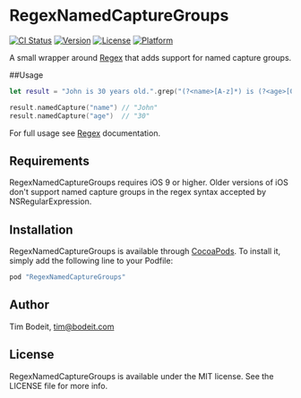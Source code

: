 # RegexNamedCaptureGroups

[![CI Status](http://img.shields.io/travis/timbodeit/RegexNamedCaptureGroups.svg?style=flat)](https://travis-ci.org/timbodeit/RegexNamedCaptureGroups)
[![Version](https://img.shields.io/cocoapods/v/RegexNamedCaptureGroups.svg?style=flat)](http://cocoapods.org/pods/RegexNamedCaptureGroups)
[![License](https://img.shields.io/cocoapods/l/RegexNamedCaptureGroups.svg?style=flat)](http://cocoapods.org/pods/RegexNamedCaptureGroups)
[![Platform](https://img.shields.io/cocoapods/p/RegexNamedCaptureGroups.svg?style=flat)](http://cocoapods.org/pods/RegexNamedCaptureGroups)

A small wrapper around [Regex](https://github.com/brynbellomy/Regex) that adds support for named capture groups.

##Usage

```swift
let result = "John is 30 years old.".grep("(?<name>[A-z]*) is (?<age>[0-9]*) years old.")

result.namedCapture("name") // "John"
result.namedCapture("age")  // "30"
```

For full usage see [Regex](https://github.com/brynbellomy/Regex) documentation.

## Requirements

RegexNamedCaptureGroups requires iOS 9 or higher. Older versions of iOS don't
support named capture groups in the regex syntax accepted by
NSRegularExpression.

## Installation

RegexNamedCaptureGroups is available through [CocoaPods](http://cocoapods.org). To install
it, simply add the following line to your Podfile:

```ruby
pod "RegexNamedCaptureGroups"
```

## Author

Tim Bodeit, tim@bodeit.com

## License

RegexNamedCaptureGroups is available under the MIT license. See the LICENSE file for more info.
